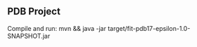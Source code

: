 PDB Project
------------------

Compile and run: 
mvn && java -jar target/fit-pdb17-epsilon-1.0-SNAPSHOT.jar